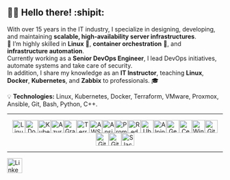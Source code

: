 <h2 align="left"> 👨‍💻 Hello there! :shipit: </h2>

With over 15 years in the IT industry, I specialize in designing, developing, and maintaining **scalable, high-availability server infrastructures**.  
🚀 I’m highly skilled in **Linux** 🐧, **container orchestration** 🐳, and **infrastructure automation**.  
Currently working as a **Senior DevOps Engineer**, I lead DevOps initiatives, automate systems and take care of security.  
In addition, I share my knowledge as an **IT Instructor**, teaching **Linux**, **Docker**, **Kubernetes**, and **Zabbix** to professionals. 🎓

💡 **Technologies:** Linux, Kubernetes, Docker, Terraform, VMware, Proxmox, Ansible, Git, Bash, Python, C++.

---

<p align="center" style="display: flex; flex-wrap: wrap; justify-content: center;">
  <img src="https://cdn.jsdelivr.net/gh/devicons/devicon/icons/linux/linux-original.svg" height="30" alt="Linux" />
  <img src="https://cdn.jsdelivr.net/gh/devicons/devicon/icons/docker/docker-original.svg" height="30" alt="Docker" />
  <img src="https://cdn.jsdelivr.net/gh/devicons/devicon/icons/kubernetes/kubernetes-plain.svg" height="30" alt="Kubernetes" />
  <img src="https://cdn.jsdelivr.net/gh/devicons/devicon/icons/azure/azure-original.svg" height="30" alt="Azure" />
  <img src="https://cdn.jsdelivr.net/gh/devicons/devicon/icons/grafana/grafana-original.svg" height="30" alt="Grafana" />
  <img src="https://cdn.jsdelivr.net/gh/devicons/devicon/icons/terraform/terraform-original.svg" height="30" alt="Terraform" />
  <img src="https://cdn.jsdelivr.net/gh/devicons/devicon/icons/amazonwebservices/amazonwebservices-line-wordmark.svg" height="30" alt="AWS" />
  <img src="https://cdn.simpleicons.org/ansible/EE0000" height="30" alt="Ansible" />
  <img src="https://cdn.simpleicons.org/prometheus/E6522C" height="30" alt="Prometheus" />
  <img src="https://cdn.simpleicons.org/redhat/EE0000" height="30" alt="RedHat" />
  <img src="https://cdn.simpleicons.org/ubuntu/E95420" height="30" alt="Ubuntu" />
  <img src="https://cdn.simpleicons.org/alpinelinux/0D597F" height="30" alt="Alpine" />
  <img src="https://cdn.simpleicons.org/gentoo/54487A" height="30" alt="Gentoo" />
  <img src="https://cdn.jsdelivr.net/gh/devicons/devicon/icons/centos/centos-original.svg" height="30" alt="CentOS" />
  <img src="https://cdn.jsdelivr.net/gh/devicons/devicon/icons/windows8/windows8-original.svg" height="30" alt="Windows" />
  <img src="https://skillicons.dev/icons?i=git" height="30" alt="Git" />
  <img src="https://skillicons.dev/icons?i=github" height="30" alt="GitHub" />
  <img src="https://skillicons.dev/icons?i=gitlab" height="30" alt="GitLab" />
  <img src="https://cdn.jsdelivr.net/gh/devicons/devicon/icons/slack/slack-original.svg" height="30" alt="Slack" />
</p>

---

<div align="left">
  <a href="https://www.linkedin.com/in/sebastiankoziatek/">
    <img src="https://img.shields.io/static/v1?message=LinkedIn&logo=linkedin&label=&color=0077B5&logoColor=white&labelColor=&style=for-the-badge" height="35" alt="LinkedIn" />
  </a>
</div>
